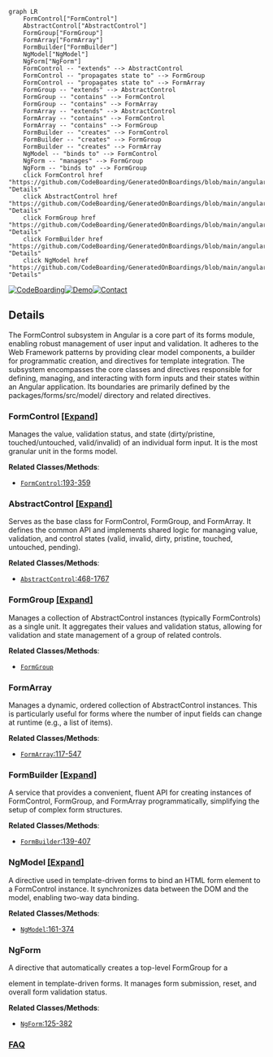 ```mermaid
graph LR
    FormControl["FormControl"]
    AbstractControl["AbstractControl"]
    FormGroup["FormGroup"]
    FormArray["FormArray"]
    FormBuilder["FormBuilder"]
    NgModel["NgModel"]
    NgForm["NgForm"]
    FormControl -- "extends" --> AbstractControl
    FormControl -- "propagates state to" --> FormGroup
    FormControl -- "propagates state to" --> FormArray
    FormGroup -- "extends" --> AbstractControl
    FormGroup -- "contains" --> FormControl
    FormGroup -- "contains" --> FormArray
    FormArray -- "extends" --> AbstractControl
    FormArray -- "contains" --> FormControl
    FormArray -- "contains" --> FormGroup
    FormBuilder -- "creates" --> FormControl
    FormBuilder -- "creates" --> FormGroup
    FormBuilder -- "creates" --> FormArray
    NgModel -- "binds to" --> FormControl
    NgForm -- "manages" --> FormGroup
    NgForm -- "binds to" --> FormGroup
    click FormControl href "https://github.com/CodeBoarding/GeneratedOnBoardings/blob/main/angular/FormControl.md" "Details"
    click AbstractControl href "https://github.com/CodeBoarding/GeneratedOnBoardings/blob/main/angular/AbstractControl.md" "Details"
    click FormGroup href "https://github.com/CodeBoarding/GeneratedOnBoardings/blob/main/angular/FormGroup.md" "Details"
    click FormBuilder href "https://github.com/CodeBoarding/GeneratedOnBoardings/blob/main/angular/FormBuilder.md" "Details"
    click NgModel href "https://github.com/CodeBoarding/GeneratedOnBoardings/blob/main/angular/NgModel.md" "Details"
```

[![CodeBoarding](https://img.shields.io/badge/Generated%20by-CodeBoarding-9cf?style=flat-square)](https://github.com/CodeBoarding/CodeBoarding)[![Demo](https://img.shields.io/badge/Try%20our-Demo-blue?style=flat-square)](https://www.codeboarding.org/demo)[![Contact](https://img.shields.io/badge/Contact%20us%20-%20contact@codeboarding.org-lightgrey?style=flat-square)](mailto:contact@codeboarding.org)

## Details

The FormControl subsystem in Angular is a core part of its forms module, enabling robust management of user input and validation. It adheres to the Web Framework patterns by providing clear model components, a builder for programmatic creation, and directives for template integration. The subsystem encompasses the core classes and directives responsible for defining, managing, and interacting with form inputs and their states within an Angular application. Its boundaries are primarily defined by the packages/forms/src/model/ directory and related directives.

### FormControl [[Expand]](./FormControl.md)
Manages the value, validation status, and state (dirty/pristine, touched/untouched, valid/invalid) of an individual form input. It is the most granular unit in the forms model.


**Related Classes/Methods**:

- <a href="https://github.com/angular/angular/blob/main/packages/forms/src/model/form_control.ts#L193-L359" target="_blank" rel="noopener noreferrer">`FormControl`:193-359</a>


### AbstractControl [[Expand]](./AbstractControl.md)
Serves as the base class for FormControl, FormGroup, and FormArray. It defines the common API and implements shared logic for managing value, validation, and control states (valid, invalid, dirty, pristine, touched, untouched, pending).


**Related Classes/Methods**:

- <a href="https://github.com/angular/angular/blob/main/packages/forms/src/model/abstract_model.ts#L468-L1767" target="_blank" rel="noopener noreferrer">`AbstractControl`:468-1767</a>


### FormGroup [[Expand]](./FormGroup.md)
Manages a collection of AbstractControl instances (typically FormControls) as a single unit. It aggregates their values and validation status, allowing for validation and state management of a group of related controls.


**Related Classes/Methods**:

- <a href="https://github.com/angular/angular/blob/main/packages/forms/src/directives/form_interface.ts" target="_blank" rel="noopener noreferrer">`FormGroup`</a>


### FormArray
Manages a dynamic, ordered collection of AbstractControl instances. This is particularly useful for forms where the number of input fields can change at runtime (e.g., a list of items).


**Related Classes/Methods**:

- <a href="https://github.com/angular/angular/blob/main/packages/forms/src/model/form_array.ts#L117-L547" target="_blank" rel="noopener noreferrer">`FormArray`:117-547</a>


### FormBuilder [[Expand]](./FormBuilder.md)
A service that provides a convenient, fluent API for creating instances of FormControl, FormGroup, and FormArray programmatically, simplifying the setup of complex form structures.


**Related Classes/Methods**:

- <a href="https://github.com/angular/angular/blob/main/packages/forms/src/form_builder.ts#L139-L407" target="_blank" rel="noopener noreferrer">`FormBuilder`:139-407</a>


### NgModel [[Expand]](./NgModel.md)
A directive used in template-driven forms to bind an HTML form element to a FormControl instance. It synchronizes data between the DOM and the model, enabling two-way data binding.


**Related Classes/Methods**:

- <a href="https://github.com/angular/angular/blob/main/packages/forms/src/directives/ng_model.ts#L161-L374" target="_blank" rel="noopener noreferrer">`NgModel`:161-374</a>


### NgForm
A directive that automatically creates a top-level FormGroup for a <form> element in template-driven forms. It manages form submission, reset, and overall form validation status.


**Related Classes/Methods**:

- <a href="https://github.com/angular/angular/blob/main/packages/forms/src/directives/ng_form.ts#L125-L382" target="_blank" rel="noopener noreferrer">`NgForm`:125-382</a>




### [FAQ](https://github.com/CodeBoarding/GeneratedOnBoardings/tree/main?tab=readme-ov-file#faq)